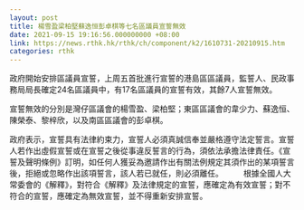 ```yaml
---
layout: post
title: 楊雪盈梁柏堅蘇逸恒彭卓棋等七名區議員宣誓無效
date: 2021-09-15 19:16:56.000000000 +08:00
link: https://news.rthk.hk/rthk/ch/component/k2/1610731-20210915.htm
categories: rthk
---
```


政府開始安排區議員宣誓，上周五首批進行宣誓的港島區區議員，監誓人、民政事務局局長確定24名區議員中，有17名區議員的宣誓有效，其餘7人宣誓無效。

宣誓無效的分別是灣仔區議會的楊雪盈、梁柏堅；東區區議會的韋少力、蘇逸恒、陳榮泰、黎梓欣，以及南區區議會的彭卓棋。

政府表示，宣誓具有法律約束力，宣誓人必須真誠信奉並嚴格遵守法定誓言。宣誓人若作出虛假宣誓或在宣誓之後從事違反誓言的行為，須依法承擔法律責任。《宣誓及聲明條例》訂明，如任何人獲妥為邀請作出有關法例規定其須作出的某項誓言後，拒絕或忽略作出該項誓言，該人若已就任，則必須離任。
　　 
根據全國人大常委會的《解釋》，對符合《解釋》及法律規定的宣誓，應確定為有效宣誓；對不符合的宣誓，應確定為無效宣誓，並不得重新安排宣誓。
